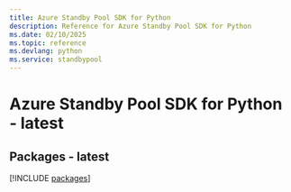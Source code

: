 ```yaml
---
title: Azure Standby Pool SDK for Python
description: Reference for Azure Standby Pool SDK for Python
ms.date: 02/10/2025
ms.topic: reference
ms.devlang: python
ms.service: standbypool
---
```

# Azure Standby Pool SDK for Python - latest
## Packages - latest
[!INCLUDE [packages](standby-pool-index.md)]